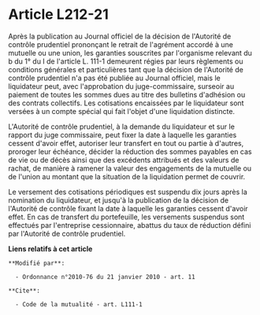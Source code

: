 # Article L212-21

Après la publication au Journal officiel de la décision de l'Autorité de contrôle prudentiel prononçant le retrait de
l'agrément accordé à une mutuelle ou une union, les garanties souscrites par l'organisme relevant du b du 1° du I de
l'article L. 111-1 demeurent régies par leurs règlements ou conditions générales et particulières tant que la décision de
l'Autorité de contrôle prudentiel n'a pas été publiée au Journal officiel, mais le liquidateur peut, avec l'approbation du
juge-commissaire, surseoir au paiement de toutes les sommes dues au titre des bulletins d'adhésion ou des contrats
collectifs. Les cotisations encaissées par le liquidateur sont versées à un compte spécial qui fait l'objet d'une liquidation
distincte.

L'Autorité de contrôle prudentiel, à la demande du liquidateur et sur le rapport du juge commissaire, peut fixer la date à
laquelle les garanties cessent d'avoir effet, autoriser leur transfert en tout ou partie à d'autres, proroger leur échéance,
décider la réduction des sommes payables en cas de vie ou de décès ainsi que des excédents attribués et des valeurs de
rachat, de manière à ramener la valeur des engagements de la mutuelle ou de l'union au montant que la situation de la
liquidation permet de couvrir.

Le versement des cotisations périodiques est suspendu dix jours après la nomination du liquidateur, et jusqu'à la publication
de la décision de l'Autorité de contrôle fixant la date à laquelle les garanties cessent d'avoir effet. En cas de transfert
du portefeuille, les versements suspendus sont effectués par l'entreprise cessionnaire, abattus du taux de réduction défini
par l'Autorité de contrôle prudentiel.

**Liens relatifs à cet article**

	**Modifié par**:

	  - Ordonnance n°2010-76 du 21 janvier 2010 - art. 11

	**Cite**:

	  - Code de la mutualité - art. L111-1
